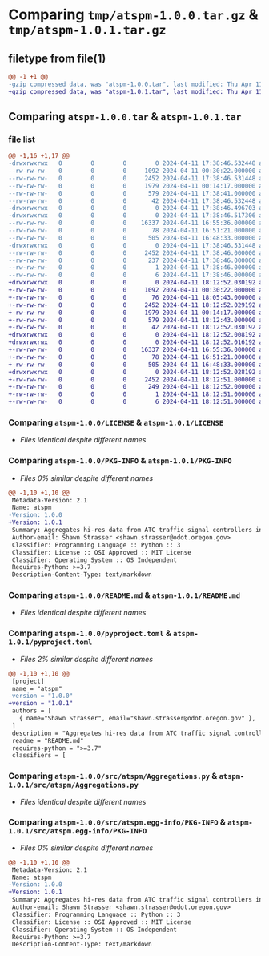 # Comparing `tmp/atspm-1.0.0.tar.gz` & `tmp/atspm-1.0.1.tar.gz`

## filetype from file(1)

```diff
@@ -1 +1 @@
-gzip compressed data, was "atspm-1.0.0.tar", last modified: Thu Apr 11 17:38:46 2024, max compression
+gzip compressed data, was "atspm-1.0.1.tar", last modified: Thu Apr 11 18:12:52 2024, max compression
```

## Comparing `atspm-1.0.0.tar` & `atspm-1.0.1.tar`

### file list

```diff
@@ -1,16 +1,17 @@
-drwxrwxrwx   0        0        0        0 2024-04-11 17:38:46.532448 atspm-1.0.0/
--rw-rw-rw-   0        0        0     1092 2024-04-11 00:30:22.000000 atspm-1.0.0/LICENSE
--rw-rw-rw-   0        0        0     2452 2024-04-11 17:38:46.531448 atspm-1.0.0/PKG-INFO
--rw-rw-rw-   0        0        0     1979 2024-04-11 00:14:17.000000 atspm-1.0.0/README.md
--rw-rw-rw-   0        0        0      579 2024-04-11 17:38:41.000000 atspm-1.0.0/pyproject.toml
--rw-rw-rw-   0        0        0       42 2024-04-11 17:38:46.532448 atspm-1.0.0/setup.cfg
-drwxrwxrwx   0        0        0        0 2024-04-11 17:38:46.496703 atspm-1.0.0/src/
-drwxrwxrwx   0        0        0        0 2024-04-11 17:38:46.517306 atspm-1.0.0/src/atspm/
--rw-rw-rw-   0        0        0    16337 2024-04-11 16:55:36.000000 atspm-1.0.0/src/atspm/Aggregations.py
--rw-rw-rw-   0        0        0       78 2024-04-11 16:51:21.000000 atspm-1.0.0/src/atspm/__init__.py
--rw-rw-rw-   0        0        0      505 2024-04-11 16:48:33.000000 atspm-1.0.0/src/atspm/sample_data.py
-drwxrwxrwx   0        0        0        0 2024-04-11 17:38:46.531448 atspm-1.0.0/src/atspm.egg-info/
--rw-rw-rw-   0        0        0     2452 2024-04-11 17:38:46.000000 atspm-1.0.0/src/atspm.egg-info/PKG-INFO
--rw-rw-rw-   0        0        0      237 2024-04-11 17:38:46.000000 atspm-1.0.0/src/atspm.egg-info/SOURCES.txt
--rw-rw-rw-   0        0        0        1 2024-04-11 17:38:46.000000 atspm-1.0.0/src/atspm.egg-info/dependency_links.txt
--rw-rw-rw-   0        0        0        6 2024-04-11 17:38:46.000000 atspm-1.0.0/src/atspm.egg-info/top_level.txt
+drwxrwxrwx   0        0        0        0 2024-04-11 18:12:52.030192 atspm-1.0.1/
+-rw-rw-rw-   0        0        0     1092 2024-04-11 00:30:22.000000 atspm-1.0.1/LICENSE
+-rw-rw-rw-   0        0        0       76 2024-04-11 18:05:43.000000 atspm-1.0.1/MANIFEST.in
+-rw-rw-rw-   0        0        0     2452 2024-04-11 18:12:52.029192 atspm-1.0.1/PKG-INFO
+-rw-rw-rw-   0        0        0     1979 2024-04-11 00:14:17.000000 atspm-1.0.1/README.md
+-rw-rw-rw-   0        0        0      579 2024-04-11 18:12:43.000000 atspm-1.0.1/pyproject.toml
+-rw-rw-rw-   0        0        0       42 2024-04-11 18:12:52.030192 atspm-1.0.1/setup.cfg
+drwxrwxrwx   0        0        0        0 2024-04-11 18:12:52.008192 atspm-1.0.1/src/
+drwxrwxrwx   0        0        0        0 2024-04-11 18:12:52.016192 atspm-1.0.1/src/atspm/
+-rw-rw-rw-   0        0        0    16337 2024-04-11 16:55:36.000000 atspm-1.0.1/src/atspm/Aggregations.py
+-rw-rw-rw-   0        0        0       78 2024-04-11 16:51:21.000000 atspm-1.0.1/src/atspm/__init__.py
+-rw-rw-rw-   0        0        0      505 2024-04-11 16:48:33.000000 atspm-1.0.1/src/atspm/sample_data.py
+drwxrwxrwx   0        0        0        0 2024-04-11 18:12:52.028192 atspm-1.0.1/src/atspm.egg-info/
+-rw-rw-rw-   0        0        0     2452 2024-04-11 18:12:51.000000 atspm-1.0.1/src/atspm.egg-info/PKG-INFO
+-rw-rw-rw-   0        0        0      249 2024-04-11 18:12:52.000000 atspm-1.0.1/src/atspm.egg-info/SOURCES.txt
+-rw-rw-rw-   0        0        0        1 2024-04-11 18:12:51.000000 atspm-1.0.1/src/atspm.egg-info/dependency_links.txt
+-rw-rw-rw-   0        0        0        6 2024-04-11 18:12:51.000000 atspm-1.0.1/src/atspm.egg-info/top_level.txt
```

### Comparing `atspm-1.0.0/LICENSE` & `atspm-1.0.1/LICENSE`

 * *Files identical despite different names*

### Comparing `atspm-1.0.0/PKG-INFO` & `atspm-1.0.1/PKG-INFO`

 * *Files 0% similar despite different names*

```diff
@@ -1,10 +1,10 @@
 Metadata-Version: 2.1
 Name: atspm
-Version: 1.0.0
+Version: 1.0.1
 Summary: Aggregates hi-res data from ATC traffic signal controllers into 15-minute binned ATSPM/performance measures.
 Author-email: Shawn Strasser <shawn.strasser@odot.oregon.gov>
 Classifier: Programming Language :: Python :: 3
 Classifier: License :: OSI Approved :: MIT License
 Classifier: Operating System :: OS Independent
 Requires-Python: >=3.7
 Description-Content-Type: text/markdown
```

### Comparing `atspm-1.0.0/README.md` & `atspm-1.0.1/README.md`

 * *Files identical despite different names*

### Comparing `atspm-1.0.0/pyproject.toml` & `atspm-1.0.1/pyproject.toml`

 * *Files 2% similar despite different names*

```diff
@@ -1,10 +1,10 @@
 [project]
 name = "atspm"
-version = "1.0.0"
+version = "1.0.1"
 authors = [
   { name="Shawn Strasser", email="shawn.strasser@odot.oregon.gov" },
 ]
 description = "Aggregates hi-res data from ATC traffic signal controllers into 15-minute binned ATSPM/performance measures."
 readme = "README.md"
 requires-python = ">=3.7"
 classifiers = [
```

### Comparing `atspm-1.0.0/src/atspm/Aggregations.py` & `atspm-1.0.1/src/atspm/Aggregations.py`

 * *Files identical despite different names*

### Comparing `atspm-1.0.0/src/atspm.egg-info/PKG-INFO` & `atspm-1.0.1/src/atspm.egg-info/PKG-INFO`

 * *Files 0% similar despite different names*

```diff
@@ -1,10 +1,10 @@
 Metadata-Version: 2.1
 Name: atspm
-Version: 1.0.0
+Version: 1.0.1
 Summary: Aggregates hi-res data from ATC traffic signal controllers into 15-minute binned ATSPM/performance measures.
 Author-email: Shawn Strasser <shawn.strasser@odot.oregon.gov>
 Classifier: Programming Language :: Python :: 3
 Classifier: License :: OSI Approved :: MIT License
 Classifier: Operating System :: OS Independent
 Requires-Python: >=3.7
 Description-Content-Type: text/markdown
```

